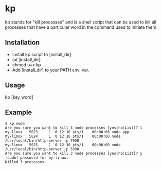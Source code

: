 # kp

kp stands for "kill processes" and is a shell script that can be used to kill 
all processes that have a particular word in the command used to initiate them.

## Installation

* Install kp script to [install_dir]
* cd [install_dir]
* chmod u+x kp
* Add [install_dir] to your PATH env. var.

## Usage

kp [key_word]

## Example

```
$ kp node
Are you sure you want to kill 3 node processes [yes|no|List]? l
my-linux   5023     1  0 12:10 pts/1    00:00:00 node app
my-linux   5024     1  0 12:10 pts/1    00:00:00 node /usr/local/bin/http-server -p 7000
my-linux   5025     1  0 12:10 pts/1    00:00:00 node /usr/local/bin/http-server -p 5000
Are you sure you want to kill 3 node processes [yes|no|List]? y
[sudo] password for my-linux:
Killed 3 processes.
```
